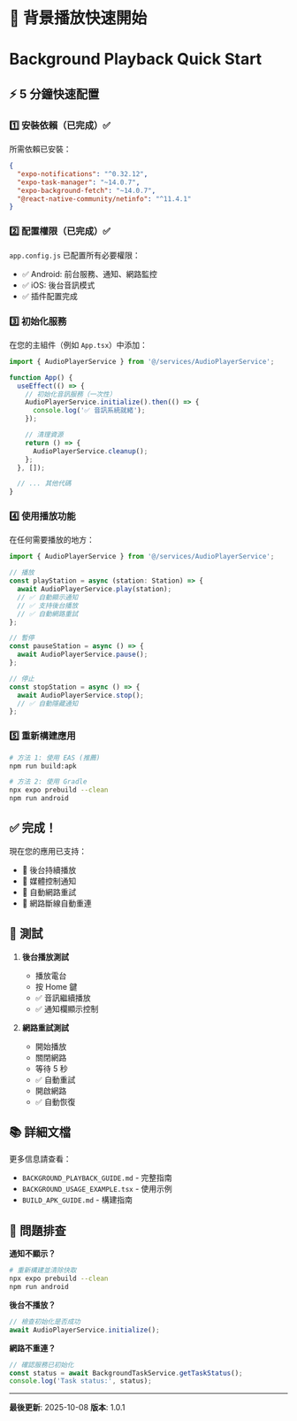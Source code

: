 # 🚀 背景播放快速開始
# Background Playback Quick Start

## ⚡ 5 分鐘快速配置

### 1️⃣ 安裝依賴（已完成）✅

所需依賴已安裝：
```json
{
  "expo-notifications": "^0.32.12",
  "expo-task-manager": "~14.0.7",
  "expo-background-fetch": "~14.0.7",
  "@react-native-community/netinfo": "^11.4.1"
}
```

### 2️⃣ 配置權限（已完成）✅

`app.config.js` 已配置所有必要權限：
- ✅ Android: 前台服務、通知、網路監控
- ✅ iOS: 後台音訊模式
- ✅ 插件配置完成

### 3️⃣ 初始化服務

在您的主組件（例如 `App.tsx`）中添加：

```typescript
import { AudioPlayerService } from '@/services/AudioPlayerService';

function App() {
  useEffect(() => {
    // 初始化音訊服務（一次性）
    AudioPlayerService.initialize().then(() => {
      console.log('✅ 音訊系統就緒');
    });

    // 清理資源
    return () => {
      AudioPlayerService.cleanup();
    };
  }, []);

  // ... 其他代碼
}
```

### 4️⃣ 使用播放功能

在任何需要播放的地方：

```typescript
import { AudioPlayerService } from '@/services/AudioPlayerService';

// 播放
const playStation = async (station: Station) => {
  await AudioPlayerService.play(station);
  // ✅ 自動顯示通知
  // ✅ 支持後台播放
  // ✅ 自動網路重試
};

// 暫停
const pauseStation = async () => {
  await AudioPlayerService.pause();
};

// 停止
const stopStation = async () => {
  await AudioPlayerService.stop();
  // ✅ 自動隱藏通知
};
```

### 5️⃣ 重新構建應用

```bash
# 方法 1: 使用 EAS (推薦)
npm run build:apk

# 方法 2: 使用 Gradle
npx expo prebuild --clean
npm run android
```

## ✅ 完成！

現在您的應用已支持：
- 📱 後台持續播放
- 🔔 媒體控制通知
- 🔄 自動網路重試
- 📡 網路斷線自動重連

## 🧪 測試

1. **後台播放測試**
   - 播放電台
   - 按 Home 鍵
   - ✅ 音訊繼續播放
   - ✅ 通知欄顯示控制

2. **網路重試測試**
   - 開始播放
   - 關閉網路
   - 等待 5 秒
   - ✅ 自動重試
   - 開啟網路
   - ✅ 自動恢復

## 📚 詳細文檔

更多信息請查看：
- `BACKGROUND_PLAYBACK_GUIDE.md` - 完整指南
- `BACKGROUND_USAGE_EXAMPLE.tsx` - 使用示例
- `BUILD_APK_GUIDE.md` - 構建指南

## 🐛 問題排查

**通知不顯示？**
```bash
# 重新構建並清除快取
npx expo prebuild --clean
npm run android
```

**後台不播放？**
```typescript
// 檢查初始化是否成功
await AudioPlayerService.initialize();
```

**網路不重連？**
```typescript
// 確認服務已初始化
const status = await BackgroundTaskService.getTaskStatus();
console.log('Task status:', status);
```

---

**最後更新**: 2025-10-08
**版本**: 1.0.1
